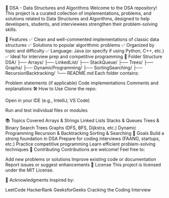 📘 DSA - Data Structures and Algorithms
Welcome to the DSA repository! This project is a curated collection of implementations, problems, and solutions related to Data Structures and Algorithms, designed to help developers, students, and interviewees strengthen their problem-solving skills.

🚀 Features
✅ Clean and well-commented implementations of classic data structures
✅ Solutions to popular algorithmic problems
✅ Organized by topic and difficulty
✅ Language: Java (or specify if using Python, C++, etc.)
✅ Ideal for interview prep and competitive programming
📂 Folder Structure
DSA/
├── Arrays/
├── LinkedList/
├── StackQueue/
├── Trees/
├── Graphs/
├── DynamicProgramming/
├── SortingSearching/
├── RecursionBacktracking/
└── README.md
Each folder contains:

Problem statements (if applicable)
Code implementations
Comments and explanations
🛠️ How to Use
Clone the repo:


Open in your IDE (e.g., IntelliJ, VS Code)

Run and test individual files or modules

📚 Topics Covered
Arrays & Strings
Linked Lists
Stacks & Queues
Trees & Binary Search Trees
Graphs (DFS, BFS, Dijkstra, etc.)
Dynamic Programming
Recursion & Backtracking
Sorting & Searching
🎯 Goals
Build a strong foundation in DSA
Prepare for coding interviews (FAANG, startups, etc.)
Practice competitive programming
Learn efficient problem-solving techniques
🤝 Contributing
Contributions are welcome! Feel free to:

Add new problems or solutions
Improve existing code or documentation
Report issues or suggest enhancements
📄 License
This project is licensed under the MIT License.

🙌 Acknowledgments
Inspired by:

LeetCode
HackerRank
GeeksforGeeks
Cracking the Coding Interview
